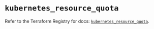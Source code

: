 # `kubernetes_resource_quota`

Refer to the Terraform Registry for docs: [`kubernetes_resource_quota`](https://registry.terraform.io/providers/hashicorp/kubernetes/2.35.0/docs/resources/resource_quota).
